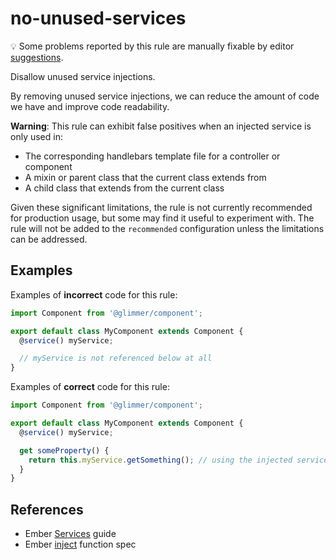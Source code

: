 # no-unused-services

💡 Some problems reported by this rule are manually fixable by editor [suggestions](https://eslint.org/docs/developer-guide/working-with-rules#providing-suggestions).

Disallow unused service injections.

By removing unused service injections, we can reduce the amount of code we have and improve code readability.

**Warning**: This rule can exhibit false positives when an injected service is only used in:

- The corresponding handlebars template file for a controller or component
- A mixin or parent class that the current class extends from
- A child class that extends from the current class

Given these significant limitations, the rule is not currently recommended for production usage, but some may find it useful to experiment with. The rule will not be added to the `recommended` configuration unless the limitations can be addressed.

## Examples

Examples of **incorrect** code for this rule:

```js
import Component from '@glimmer/component';

export default class MyComponent extends Component {
  @service() myService;

  // myService is not referenced below at all
}
```

Examples of **correct** code for this rule:

```js
import Component from '@glimmer/component';

export default class MyComponent extends Component {
  @service() myService;

  get someProperty() {
    return this.myService.getSomething(); // using the injected service
  }
}
```

## References

- Ember [Services](https://guides.emberjs.com/release/applications/services/) guide
- Ember [inject](https://api.emberjs.com/ember/release/functions/@ember%2Fservice/inject) function spec
